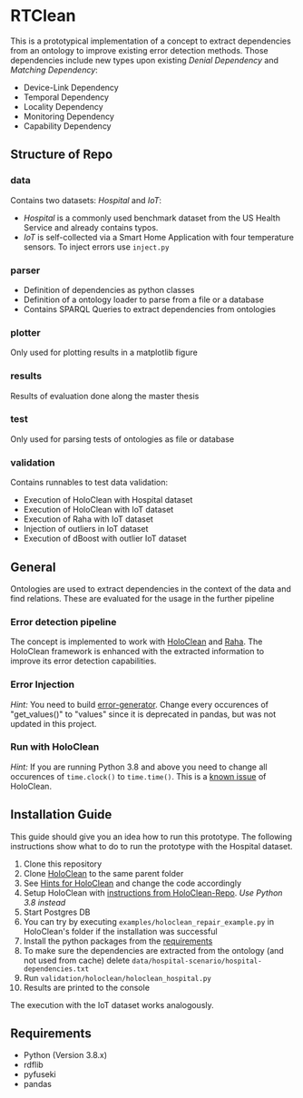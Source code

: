 # RTClean

This is a prototypical implementation of a concept to extract dependencies from an ontology to improve existing error detection methods.
Those dependencies include new types upon existing _Denial Dependency_ and _Matching Dependency_:
* Device-Link Dependency
* Temporal Dependency
* Locality Dependency
* Monitoring Dependency
* Capability Dependency

## Structure of Repo

### data

Contains two datasets: _Hospital_ and _IoT_:
* _Hospital_ is a commonly used benchmark dataset from the US Health Service and already contains typos.
* _IoT_ is self-collected via a Smart Home Application with four temperature sensors. To inject errors use `inject.py`

### parser

* Definition of dependencies as python classes
* Definition of a ontology loader to parse from a file or a database
* Contains SPARQL Queries to extract dependencies from ontologies

### plotter

Only used for plotting results in a matplotlib figure

### results

Results of evaluation done along the master thesis

### test

Only used for parsing tests of ontologies as file or database

### validation

Contains runnables to test data validation:

* Execution of HoloClean with Hospital dataset
* Execution of HoloClean with IoT dataset
* Execution of Raha with IoT dataset
* Injection of outliers in IoT dataset
* Execution of dBoost with outlier IoT dataset

## General

Ontologies are used to extract dependencies in the context of the data and find relations. These are evaluated for the usage in the further pipeline

### Error detection pipeline

The concept is implemented to work with [HoloClean](https://github.com/HoloClean/holoclean) and [Raha](https://github.com/BigDaMa/raha).
The HoloClean framework is enhanced with the extracted information to improve its error detection capabilities.

### Error Injection

*Hint:*
You need to build [error-generator](https://github.com/BigDaMa/error-generator). Change every occurences of "get_values()" to "values" since it is deprecated in pandas, but was not updated in this project.

### Run with HoloClean

*Hint:*
If you are running Python 3.8 and above you need to change all occurences of `time.clock()` to `time.time()`. This is a [known issue](https://github.com/HoloClean/holoclean/pull/110) of HoloClean.

## Installation Guide

This guide should give you an idea how to run this prototype. The following instructions show what to do to run the prototype with the Hospital dataset. 

1. Clone this repository
2. Clone [HoloClean](https://github.com/HoloClean/holoclean) to the same parent folder
3. See [Hints for HoloClean](#run-with-holoclean) and change the code accordingly
4. Setup HoloClean with [instructions from HoloClean-Repo](https://github.com/HoloClean/holoclean#readme). *Use Python 3.8 instead*
6. Start Postgres DB
7. You can try by executing `examples/holoclean_repair_example.py` in HoloClean's folder if the installation was successful
8. Install the python packages from the [requirements](#requirements)
9. To make sure the dependencies are extracted from the ontology (and not used from cache) delete `data/hospital-scenario/hospital-dependencies.txt`
10. Run `validation/holoclean/holoclean_hospital.py`
11. Results are printed to the console

The execution with the IoT dataset works analogously.

## Requirements

* Python (Version 3.8.x)
* rdflib
* pyfuseki
* pandas
